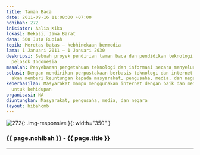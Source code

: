 ```yaml
---
title: Taman Baca
date: 2011-09-16 11:08:00 +07:00
nohibah: 272
inisiator: Aalia Kika
lokasi: Bekasi, Jawa Barat
dana: 500 Juta Rupiah
topik: Meretas batas – kebhinekaan bermedia
lama: 1 Januari 2011 – 1 Januari 2030
deskripsi: Sebuah proyek pendirian taman baca dan pendidikan teknologi ke seluruh
  pelosok Indonesia
masalah: Penyebaran pengetahuan teknologi dan informasi secara menyeluruh
solusi: Dengan mendirikan perpustakaan berbasis teknologi dan internet. Proyek ini
  akan memberi keuntungan kepada masyarakat, pengusaha, media, dan negara
keberhasilan: Masyarakat mampu menggunakan internet dengan baik dan memanfaatkannya
  untuk kehidupan
organisasi: NA
diuntungkan: Masyarakat, pengusaha, media, dan negara
layout: hibahcmb
---
```


![272](/static/img/hibahcmb/272.png){: .img-responsive }{: width="350" }

### {{ page.nohibah }} - {{ page.title }}

---
